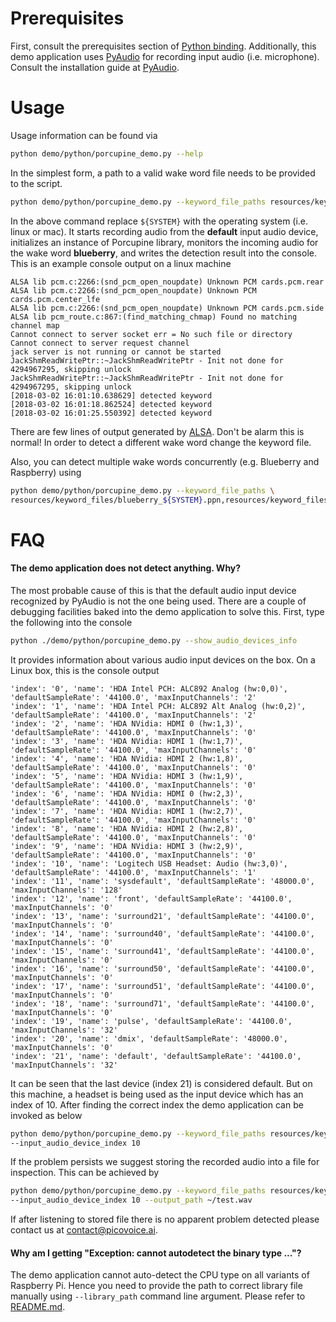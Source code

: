 # Prerequisites

First, consult the prerequisites section of [Python binding](/binding/python). Additionally, this demo application
uses [PyAudio](https://people.csail.mit.edu/hubert/pyaudio/) for recording input audio (i.e. microphone).
Consult the installation guide at [PyAudio](https://people.csail.mit.edu/hubert/pyaudio/).

# Usage

Usage information can be found via

```bash
python demo/python/porcupine_demo.py --help
```

In the simplest form, a path to a valid wake word file needs to be provided to the script.

```bash
python demo/python/porcupine_demo.py --keyword_file_paths resources/keyword_files/blueberry_${SYSTEM}.ppn
``` 

In the above command replace ```${SYSTEM}``` with the operating system (i.e. linux or mac). It starts recording audio from the
**default** input audio device, initializes an instance of Porcupine library, monitors the incoming audio for the
wake word **blueberry**, and writes the detection result into the console. This is an example console output on a linux machine

````
ALSA lib pcm.c:2266:(snd_pcm_open_noupdate) Unknown PCM cards.pcm.rear
ALSA lib pcm.c:2266:(snd_pcm_open_noupdate) Unknown PCM cards.pcm.center_lfe
ALSA lib pcm.c:2266:(snd_pcm_open_noupdate) Unknown PCM cards.pcm.side
ALSA lib pcm_route.c:867:(find_matching_chmap) Found no matching channel map
Cannot connect to server socket err = No such file or directory
Cannot connect to server request channel
jack server is not running or cannot be started
JackShmReadWritePtr::~JackShmReadWritePtr - Init not done for 4294967295, skipping unlock
JackShmReadWritePtr::~JackShmReadWritePtr - Init not done for 4294967295, skipping unlock
[2018-03-02 16:01:10.638629] detected keyword
[2018-03-02 16:01:18.862524] detected keyword
[2018-03-02 16:01:25.550392] detected keyword
````

There are few lines of output generated by [ALSA](https://en.wikipedia.org/wiki/Advanced_Linux_Sound_Architecture). Don't
be alarm this is normal! In order to detect a different wake word change the keyword file.

Also, you can detect multiple wake words concurrently (e.g. Blueberry and Raspberry) using

```bash
python demo/python/porcupine_demo.py --keyword_file_paths \
resources/keyword_files/blueberry_${SYSTEM}.ppn,resources/keyword_files/raspberry_${SYSTEM}.ppn
``` 

# FAQ

#### The demo application does not detect anything. Why?

The most probable cause of this is that the default audio input device recognized by PyAudio is not the one being used.
There are a couple of debugging facilities baked into the demo application to solve this. First, type the following into the
console

```bash
python ./demo/python/porcupine_demo.py --show_audio_devices_info
```

It provides information about various audio input devices on the box. On a Linux box, this is the console output

```
'index': '0', 'name': 'HDA Intel PCH: ALC892 Analog (hw:0,0)', 'defaultSampleRate': '44100.0', 'maxInputChannels': '2'
'index': '1', 'name': 'HDA Intel PCH: ALC892 Alt Analog (hw:0,2)', 'defaultSampleRate': '44100.0', 'maxInputChannels': '2'
'index': '2', 'name': 'HDA NVidia: HDMI 0 (hw:1,3)', 'defaultSampleRate': '44100.0', 'maxInputChannels': '0'
'index': '3', 'name': 'HDA NVidia: HDMI 1 (hw:1,7)', 'defaultSampleRate': '44100.0', 'maxInputChannels': '0'
'index': '4', 'name': 'HDA NVidia: HDMI 2 (hw:1,8)', 'defaultSampleRate': '44100.0', 'maxInputChannels': '0'
'index': '5', 'name': 'HDA NVidia: HDMI 3 (hw:1,9)', 'defaultSampleRate': '44100.0', 'maxInputChannels': '0'
'index': '6', 'name': 'HDA NVidia: HDMI 0 (hw:2,3)', 'defaultSampleRate': '44100.0', 'maxInputChannels': '0'
'index': '7', 'name': 'HDA NVidia: HDMI 1 (hw:2,7)', 'defaultSampleRate': '44100.0', 'maxInputChannels': '0'
'index': '8', 'name': 'HDA NVidia: HDMI 2 (hw:2,8)', 'defaultSampleRate': '44100.0', 'maxInputChannels': '0'
'index': '9', 'name': 'HDA NVidia: HDMI 3 (hw:2,9)', 'defaultSampleRate': '44100.0', 'maxInputChannels': '0'
'index': '10', 'name': 'Logitech USB Headset: Audio (hw:3,0)', 'defaultSampleRate': '44100.0', 'maxInputChannels': '1'
'index': '11', 'name': 'sysdefault', 'defaultSampleRate': '48000.0', 'maxInputChannels': '128'
'index': '12', 'name': 'front', 'defaultSampleRate': '44100.0', 'maxInputChannels': '0'
'index': '13', 'name': 'surround21', 'defaultSampleRate': '44100.0', 'maxInputChannels': '0'
'index': '14', 'name': 'surround40', 'defaultSampleRate': '44100.0', 'maxInputChannels': '0'
'index': '15', 'name': 'surround41', 'defaultSampleRate': '44100.0', 'maxInputChannels': '0'
'index': '16', 'name': 'surround50', 'defaultSampleRate': '44100.0', 'maxInputChannels': '0'
'index': '17', 'name': 'surround51', 'defaultSampleRate': '44100.0', 'maxInputChannels': '0'
'index': '18', 'name': 'surround71', 'defaultSampleRate': '44100.0', 'maxInputChannels': '0'
'index': '19', 'name': 'pulse', 'defaultSampleRate': '44100.0', 'maxInputChannels': '32'
'index': '20', 'name': 'dmix', 'defaultSampleRate': '48000.0', 'maxInputChannels': '0'
'index': '21', 'name': 'default', 'defaultSampleRate': '44100.0', 'maxInputChannels': '32'
``` 

It can be seen that the last device (index 21) is considered default. But on this machine, a headset is being used as 
the input device which has an index of 10. After finding the correct index the demo application can be invoked as below

```bash
python demo/python/porcupine_demo.py --keyword_file_paths resources/keyword_files/blueberry_linux.ppn \
--input_audio_device_index 10
```

If the problem persists we suggest storing the recorded audio into a file for inspection. This can be achieved by

```bash
python demo/python/porcupine_demo.py --keyword_file_paths resources/keyword_files/blueberry_linux.ppn \
--input_audio_device_index 10 --output_path ~/test.wav
```

If after listening to stored file there is no apparent problem detected please contact us at contact@picovoice.ai.

#### Why am I getting "Exception: cannot autodetect the binary type ..."?

The demo application cannot auto-detect the CPU type on all variants of Raspberry Pi. Hence you need to provide the path
to correct library file manually using `--library_path` command line argument. Please refer to [README.md](/lib/README.md).
